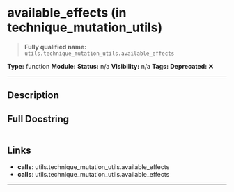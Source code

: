 # available_effects (in technique_mutation_utils)
> **Fully qualified name:** `utils.technique_mutation_utils.available_effects`

**Type:** function
**Module:** 
**Status:** n/a
**Visibility:** n/a
**Tags:** 
**Deprecated:** ❌

---

## Description


## Full Docstring
```

```

## Links
- **calls**: utils.technique_mutation_utils.available_effects
- **calls**: utils.technique_mutation_utils.available_effects


---
